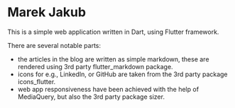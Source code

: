 # Marek Jakub

This is a simple web application written in Dart, using Flutter framework.

There are several notable parts:

- the articles in the blog are written as simple markdown, these are rendered using 3rd party flutter_markdown package.
- icons for e.g., LinkedIn, or GitHub are taken from the 3rd party package icons_flutter.
- web app responsiveness have been achieved with the help of MediaQuery, but also the 3rd party package sizer.
